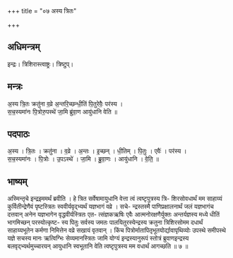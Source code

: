 +++
title = "०७ अस्य त्रितः"

+++
## अधिमन्त्रम्
इन्द्रः। त्रिशिरास्त्वाष्ट्रः। त्रिष्टुप्।

## मन्त्रः
अ॒स्य त्रि॒तः क्रतु॑ना व॒व्रे अ॒न्तरि॒च्छन्धी॒तिं पि॒तुरेवैः॒ पर॑स्य ।  
स॒च॒स्यमा॑नः पि॒त्रोरु॒पस्थे॑ जा॒मि ब्रु॑वा॒ण आयु॑धानि वेति ॥

## पदपाठः
अ॒स्य । त्रि॒तः । क्रतु॑ना । व॒व्रे । अ॒न्तः । इ॒च्छन् । धी॒तिम् । पि॒तुः । एवैः॑ । पर॑स्य ।  
स॒च॒स्यमा॑नः । पि॒त्रोः । उ॒पऽस्थे॑ । जा॒मि । ब्रु॒वा॒णः । आयु॑धानि । वे॒ति॒ ॥

## भाष्यम्
अस्मिन्तृचे इन्द्रइममर्थं ब्रवीति । हे त्रित सर्वेषामायुधानि वेत्ता त्वं त्वष्टृपुत्रस्य त्रि- शिरसोवधार्थं मम साहाय्यं कुर्वितीन्द्रेणैवं पृष्टस्त्रितः स्ववीर्यवृद्भ्यर्थं यज्ञभागं वव्रे । सचे- न्द्रस्तस्मै पाणिप्रक्षालनार्थं जलं यज्ञभागंच दत्तवान् अनेन यज्ञभागेन वृद्धवीर्यस्त्रितः एत- त्संज्ञकऋषिः एवैः आत्मनोरक्षणैर्युक्तः अन्तर्यज्ञस्य मध्ये धीतिं भागमिच्छन् परस्योत्कृष्ट- स्य पितुः सर्वस्य जमतः पालयितुरस्येन्द्रस्य क्रतुना त्रिशिरसोमम दधार्थं साहाय्यभूतेन कर्मणा निमित्तेन वव्रे सखायं वृतवान् । किंच पित्रोर्मातापितृभूतयोर्द्यावापृथिव्योः उपस्थे समीपस्थे यज्ञे सचस्य मानः ऋत्विग्भिः सेव्यमानस्त्रितः जामि योग्यं इन्द्रस्यानुरूपं स्तोत्रं ब्रुवाणइन्द्रस्य बलवृद्भ्यर्थमुच्चारयन् आयुधानि स्वभूतानि वेति त्वष्टृपुत्रस्य मम वधार्थं आगच्छति ॥ ७ ॥